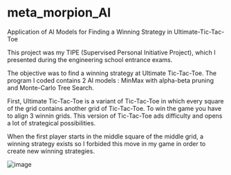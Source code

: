 # meta_morpion_AI
Application of AI Models for Finding a Winning Strategy in Ultimate-Tic-Tac-Toe

This project was my TIPE (Supervised Personal Initiative Project), which I presented during the engineering school entrance exams.

The objective was to find a winning strategy at Ultimate Tic-Tac-Toe. The program I coded contains 2 AI models : MinMax with alpha-beta pruning and Monte-Carlo Tree Search.

First, Ultimate Tic-Tac-Toe is a variant of Tic-Tac-Toe in which every square of the grid contains another grid of Tic-Tac-Toe.
To win the game you have to align 3 winnin grids. This version of Tic-Tac-Toe ads difficulty and opens a lot of strategical possibilities.

When the first player starts in the middle square of the middle grid, a winning strategy exists so I forbided this move in my game in order to create new winning strategies.

![image](https://github.com/user-attachments/assets/af0d93e3-777f-4a12-9bfb-8b9669309067)
